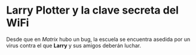 # Larry Plotter y la clave secreta del WiFi

Desde que en *Matrix* hubo un bug, la escuela se encuentra asedida por un virus
contra el que **Larry** y sus amigos deberán luchar.
